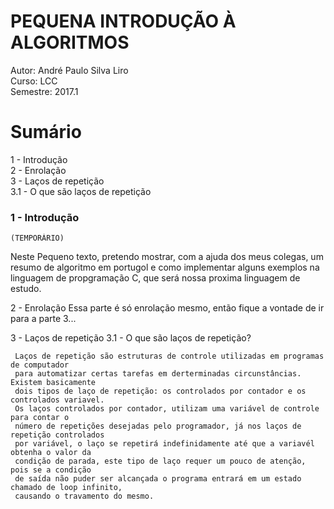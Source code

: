 # PEQUENA INTRODUÇÃO À ALGORITMOS 

Autor: André Paulo Silva Liro                      
Curso: LCC                                         
Semestre: 2017.1 



                                  


# Sumário
1 - Introdução <br>
2 - Enrolação <br>
3 - Laços de repetição <br>
  3.1 - O que são laços de repetição



<h3>1 - Introdução</h3>
    
    (TEMPORÁRIO)
Neste Pequeno texto, pretendo mostrar, com a ajuda dos meus colegas,
um resumo de algoritmo em portugol e como implementar alguns exemplos na linguagem de
propgramação C, que será nossa proxima linguagem de estudo.

2 - Enrolação
    Essa parte é só enrolação mesmo, então fique a vontade de ir para a parte 3...


3 - Laços de repetição
    3.1 - O que são laços de repetição?

     Laços de repetição são estruturas de controle utilizadas em programas de computador
     para automatizar certas tarefas em derterminadas circunstâncias. Existem basicamente
     dois tipos de laço de repetição: os controlados por contador e os controlados variavel.
     Os laços controlados por contador, utilizam uma variável de controle para contar o
     número de repetições desejadas pelo programador, já nos laços de repetição controlados
     por variável, o laço se repetirá indefinidamente até que a variavél obtenha o valor da
     condição de parada, este tipo de laço requer um pouco de atenção, pois se a condição 
     de saída não puder ser alcançada o programa entrará em um estado chamado de loop infinito,
     causando o travamento do mesmo.





